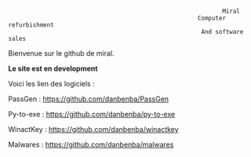                                                                  Miral
                                                          Computer refurbishment 
                                                           And software sales


Bienvenue sur le github de miral.

**Le site est en development** 

Voici les lien des logiciels :

PassGen : https://github.com/danbenba/PassGen

Py-to-exe : https://github.com/danbenba/py-to-exe

WinactKey : https://github.com/danbenba/winactkey

Malwares : https://github.com/danbenba/malwares
